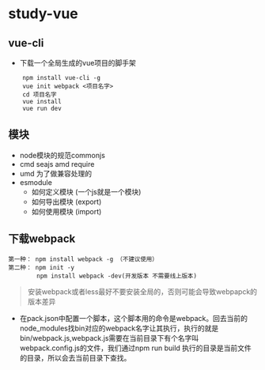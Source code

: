 # study-vue
## vue-cli
- 下载一个全局生成的vue项目的脚手架
```
    npm install vue-cli -g
    vue init webpack <项目名字>
    cd 项目名字
    vue install
    vue run dev
```

## 模块
- node模块的规范commonjs
- cmd seajs amd require
- umd 为了做兼容处理的
- esmodule
    - 如何定义模块 (一个js就是一个模块)
    - 如何导出模块 (export)
    - 如何使用模块 (import)
    
## 下载webpack
```
第一种： npm install webpack -g （不建议使用）
第二种： npm init -y
        npm install webpack -dev(开发版本 不需要线上版本)

```
> 安装webpack或者less最好不要安装全局的，否则可能会导致webpapck的版本差异


- 在pack.json中配置一个脚本，这个脚本用的命令是webpack。回去当前的node_modules找bin对应的webpack名字让其执行，执行的就是bin/webpack.js,webpack.js需要在当前目录下有个名字叫webpack.config.js的文件，我们通过npm run build 执行的目录是当前文件的目录，所以会去当前目录下查找。
